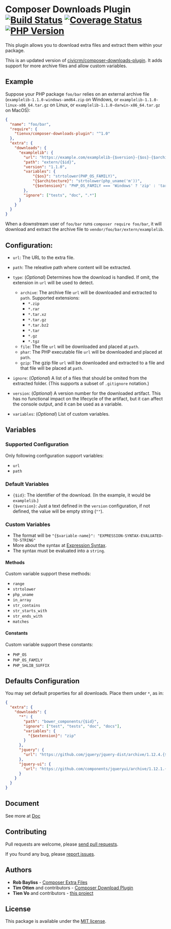 Composer Downloads Plugin [![Build Status][actions_badge]][actions_link] [![Coverage Status][coveralls_badge]][coveralls_link] [![PHP Version][php-version-image]][php-version-url]
===========================

This plugin allows you to download extra files and extract them within your package.

This is an updated version of [civicrm/composer-downloads-plugin](https://github.com/civicrm/composer-downloads-plugin).
It adds support for more archive files and allow custom variables.

## Example

Suppose your PHP package `foo/bar` relies on an external archive file (`examplelib-1.1.0-windows-amd64.zip` on Windows, or `examplelib-1.1.0-linux-x86_64.tar.gz` on Linux, or `examplelib-1.1.0-darwin-x86_64.tar.gz` on MacOS):

```json
{
  "name": "foo/bar",
  "require": {
    "tienvx/composer-downloads-plugin": "^1.0"
  },
  "extra": {
    "downloads": {
      "examplelib": {
        "url": "https://example.com/examplelib-{$version}-{$os}-{$architecture}.{$extension}",
        "path": "extern/{$id}",
        "version": "1.1.0",
        "variables": {
            "{$os}": "strtolower(PHP_OS_FAMILY)",
            "{$architecture}": "strtolower(php_uname('m'))",
            "{$extension}": "PHP_OS_FAMILY === 'Windows' ? 'zip' : 'tar.gz'",
        },
        "ignore": ["tests", "doc", ".*"]
      }
    }
  }
}
```

When a downstream user of `foo/bar` runs `composer require foo/bar`, it will download and extract the archive file to `vendor/foo/bar/extern/examplelib`. 

## Configuration:

* `url`: The URL to the extra file.

* `path`: The releative path where content will be extracted.

* `type`: (*Optional*) Determines how the download is handled. If omit, the extension in `url` will be used to detect.
    * `archive`: The archive file `url` will be downloaded and extracted to `path`. Supported extensions:
      * `*.zip`
      * `*.rar`
      * `*.tar.xz`
      * `*.tar.gz`
      * `*.tar.bz2`
      * `*.tar`
      * `*.gz`
      * `*.tgz`
    * `file`: The file `url` will be downloaded and placed at `path`.
    * `phar`: The PHP executable file `url` will be downloaded and placed at `path`.
    * `gzip`: The gzip file `url` will be downloaded and extracted to a file and that file will be placed at `path`.

* `ignore`: (*Optional*) A list of a files that should be omited from the extracted folder. (This supports a subset of `.gitignore` notation.)

* `version`: (*Optional*) A version number for the downloaded artifact. This has no functional impact on the lifecycle of the artifact, but
   it can affect the console output, and it can be used as a variable.

* `variables`: (*Optional*) List of custom variables.

## Variables

### Supported Configuration

Only following configuration support variables:

* `url`
* `path`

### Default Variables

* `{$id}`: The identifier of the download. (In the example, it would be `examplelib`.)
* `{$version}`: Just a text defined in the `version` configuration, if not defined, the value will be empty string (`""`).

### Custom Variables

* The format will be `"{$variable-name}": "EXPRESSION-SYNTAX-EVALUATED-TO-STRING"`
* More about the syntax at [Expression Syntax](https://github.com/leongrdic/php-smplang#expression-syntax).
* The syntax must be evaluated into a `string`.

#### Methods

Custom variable support these methods:
* `range`
* `strtolower`
* `php_uname`
* `in_array`
* `str_contains`
* `str_starts_with`
* `str_ends_with`
* `matches`

#### Constants

Custom variable support these constants:
* `PHP_OS`
* `PHP_OS_FAMILY`
* `PHP_SHLIB_SUFFIX`

## Defaults Configuration

You may set default properties for all downloads. Place them under `*`, as in:

```json
{
  "extra": {
    "downloads": {
      "*": {
        "path": "bower_components/{$id}",
        "ignore": ["test", "tests", "doc", "docs"],
        "variables": {
          "{$extension}": "zip"
        }
      },
      "jquery": {
        "url": "https://github.com/jquery/jquery-dist/archive/1.12.4.{$extension}"
      },
      "jquery-ui": {
        "url": "https://github.com/components/jqueryui/archive/1.12.1.{$extension}"
      }
    }
  }
}
```

## Document

See more at [Doc](./doc/)

## Contributing

Pull requests are welcome, please [send pull requests](https://github.com/tienvx/composer-downloads-plugin/pulls).

If you found any bug, please [report issues](https://github.com/tienvx/composer-downloads-plugin/issues).

## Authors

* **Rob Bayliss** - [Composer Extra Files](https://github.com/LastCallMedia/ComposerExtraFiles/graphs/contributors)
* **Tim Otten** and contributors - [Composer Download Plugin](https://github.com/civicrm/composer-downloads-plugin/graphs/contributors)
* **Tien Vo** and contributors - [this project](https://github.com/tienvx/composer-downloads-plugin/graphs/contributors)

## License

This package is available under the [MIT license](LICENSE).

[actions_badge]: https://github.com/tienvx/composer-downloads-plugin/workflows/main/badge.svg
[actions_link]: https://github.com/tienvx/composer-downloads-plugin/actions

[coveralls_badge]: https://coveralls.io/repos/tienvx/composer-downloads-plugin/badge.svg?branch=main&service=github
[coveralls_link]: https://coveralls.io/github/tienvx/composer-downloads-plugin?branch=main

[php-version-url]: https://packagist.org/packages/tienvx/composer-downloads-plugin
[php-version-image]: http://img.shields.io/badge/php-8.0.0+-ff69b4.svg
